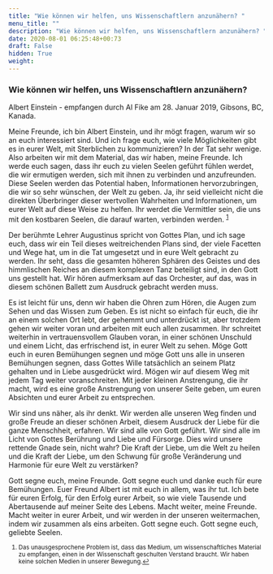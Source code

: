 ```yaml
---
title: "Wie können wir helfen, uns Wissenschaftlern anzunähern? "
menu_title: ""
description: "Wie können wir helfen, uns Wissenschaftlern anzunähern? "
date: 2020-08-01 06:25:48+00:73
draft: False
hidden: True
weight:
---
```

### Wie können wir helfen, uns Wissenschaftlern anzunähern?

Albert Einstein - empfangen durch Al Fike am 28. Januar 2019, Gibsons, BC, Kanada.

Meine Freunde, ich bin Albert Einstein, und ihr mögt fragen, warum wir so an euch interessiert sind. Und ich frage euch, wie viele Möglichkeiten gibt es in eurer Welt, mit Sterblichen zu kommunizieren? In der Tat sehr wenige. Also arbeiten wir mit dem Material, das wir haben, meine Freunde. Ich werde euch sagen, dass ihr euch zu vielen Seelen geführt fühlen werdet, die wir ermutigen werden, sich mit ihnen zu verbinden und anzufreunden. Diese Seelen werden das Potential haben, Informationen hervorzubringen, die wir so sehr wünschen, der Welt zu geben. Ja, ihr seid vielleicht nicht die direkten Überbringer dieser wertvollen Wahrheiten und Informationen, um eurer Welt auf diese Weise zu helfen. Ihr werdet die Vermittler sein, die uns mit den kostbaren Seelen, die darauf warten, verbinden werden. <sup id="a1">[1](#f1)</sup>

Der berühmte Lehrer Augustinus spricht von Gottes Plan, und ich sage euch, dass wir ein Teil dieses weitreichenden Plans sind, der viele Facetten und Wege hat, um in die Tat umgesetzt und in eure Welt gebracht zu werden. Ihr seht, dass die gesamten höheren Sphären des Geistes und des himmlischen Reiches an diesem komplexen Tanz beteiligt sind, in den Gott uns gestellt hat. Wir hören aufmerksam auf das Orchester, auf das, was in diesem schönen Ballett zum Ausdruck gebracht werden muss.

Es ist leicht für uns, denn wir haben die Ohren zum Hören, die Augen zum Sehen und das Wissen zum Geben. Es ist nicht so einfach für euch, die ihr an einem solchen Ort lebt, der gehemmt und unterdrückt ist, aber trotzdem gehen wir weiter voran und arbeiten mit euch allen zusammen. Ihr schreitet weiterhin in vertrauensvollem Glauben voran, in einer schönen Unschuld und einem Licht, das erfrischend ist, in eurer Welt zu sehen. Möge Gott euch in euren Bemühungen segnen und möge Gott uns alle in unseren Bemühungen segnen, dass Gottes Wille tatsächlich an seinem Platz gehalten und in Liebe ausgedrückt wird. Mögen wir auf diesem Weg mit jedem Tag weiter voranschreiten. Mit jeder kleinen Anstrengung, die ihr macht, wird es eine große Anstrengung von unserer Seite geben, um euren Absichten und eurer Arbeit zu entsprechen.

Wir sind uns näher, als ihr denkt. Wir werden alle unseren Weg finden und große Freude an dieser schönen Arbeit, diesem Ausdruck der Liebe für die ganze Menschheit, erfahren. Wir sind alle von Gott geführt. Wir sind alle im Licht von Gottes Berührung und Liebe und Fürsorge. Dies wird unsere rettende Gnade sein, nicht wahr? Die Kraft der Liebe, um die Welt zu heilen und die Kraft der Liebe, um den Schwung für große Veränderung und Harmonie für eure Welt zu verstärken?

Gott segne euch, meine Freunde. Gott segne euch und danke euch für eure Bemühungen. Euer Freund Albert ist mit euch in allem, was ihr tut. Ich bete für euren Erfolg, für den Erfolg eurer Arbeit, so wie viele Tausende und Abertausende auf meiner Seite des Lebens. Macht weiter, meine Freunde. Macht weiter in eurer Arbeit, und wir werden in der unseren weitermachen, indem wir zusammen als eins arbeiten. Gott segne euch. Gott segne euch, geliebte Seelen.
<small>

1. <large id="f1"> Das unausgesprochene Problem ist, dass das Medium, um wissenschaftliches Material zu empfangen, einen in der Wissenschaft geschulten Verstand braucht. Wir haben keine solchen Medien in unserer Bewegung.[↩](#a1)
